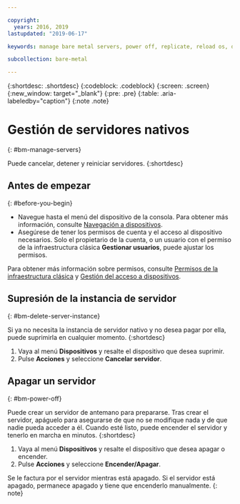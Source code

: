 ```yaml
---

copyright:
  years: 2016, 2019
lastupdated: "2019-06-17"

keywords: manage bare metal servers, power off, replicate, reload os, delete server, manage server

subcollection: bare-metal

---
```


{:shortdesc: .shortdesc}
{:codeblock: .codeblock}
{:screen: .screen}
{:new_window: target="_blank"}
{:pre: .pre}
{:table: .aria-labeledby="caption"}
{:note .note}

# Gestión de servidores nativos
{: #bm-manage-servers}

Puede cancelar, detener y reiniciar servidores.
{:shortdesc}

## Antes de empezar
{: #before-you-begin}

* Navegue hasta el menú del dispositivo de la consola. Para obtener más información, consulte [Navegación a dispositivos](/docs/bare-metal?topic=virtual-servers-navigating-devices).
* Asegúrese de tener los permisos de cuenta y el acceso al dispositivo necesarios. Solo el propietario de la cuenta, o un usuario con el permiso de la infraestructura clásica **Gestionar usuarios**, puede ajustar los permisos.

Para obtener más información sobre permisos, consulte [Permisos de la infraestructura clásica](/docs/iam?topic=iam-infrapermission#infrapermission) y [Gestión del acceso a dispositivos](/docs/bare-metal?topic=virtual-servers-managing-device-access).


<!-- ## Replicating a server instance
{: #bm-replicate-server-instance}

You can copy or clone a bare metal server instance to replicate the server configuration and quickly get a new server up and running.
{:shortdesc}

To clone the instance:
 1. Go to the **Device** menu and highlight the device to be copied.
 2. Click **Actions** and select **Configure Replica**. All configurations are copied. No data or content is not copied.
 3. Enter a unique server name.
 4. Specify the domain name. -->

<!-- ## Reloading the operating system
{: #bm-reload-os}

Occasionally, you might want to reload the operating system on your server.
{:shortdesc}

To reload the operating system, follow these steps.
 1. Back up all data before you start. If you don't back up your data, all data that is on the primary disk is lost. But, secondary disk data stays intact.
 2. Go to the **Devices** menu and highlight the device to be reloaded.
 3. Click **Actions** and select **OS Reload**. You can select one of these options:
  * Change the operating system to a different one and start over with new configurations.
  * Keep the existing operating system with the current configurations, but wipe out the server to start over.

During the OS reload, the server is offline and unavailable for use. Reload time varies based on server capacity and operating system. If you defined a provision script, all configurations are restored after the reload completes. Data was backed up before the OS reload can be uploaded the server when the server is available. -->

## Supresión de la instancia de servidor
{: #bm-delete-server-instance}

Si ya no necesita la instancia de servidor nativo y no desea pagar por ella, puede suprimirla en cualquier momento.
{:shortdesc}

1. Vaya al menú **Dispositivos** y resalte el dispositivo que desea suprimir.
2. Pulse **Acciones** y seleccione **Cancelar servidor**.

## Apagar un servidor
{: #bm-power-off}

Puede crear un servidor de antemano para prepararse. Tras crear el servidor, apáguelo para asegurarse de que no se modifique nada y de que nadie pueda acceder a él. Cuando esté listo, puede encender el servidor y tenerlo en marcha en minutos.
{:shortdesc}

1. Vaya al menú **Dispositivos** y resalte el dispositivo que desea apagar o encender.
2. Pulse **Acciones** y seleccione **Encender/Apagar**.

Se le factura por el servidor mientras está apagado. Si el servidor está apagado, permanece apagado y tiene que encenderlo manualmente.
{: note}
